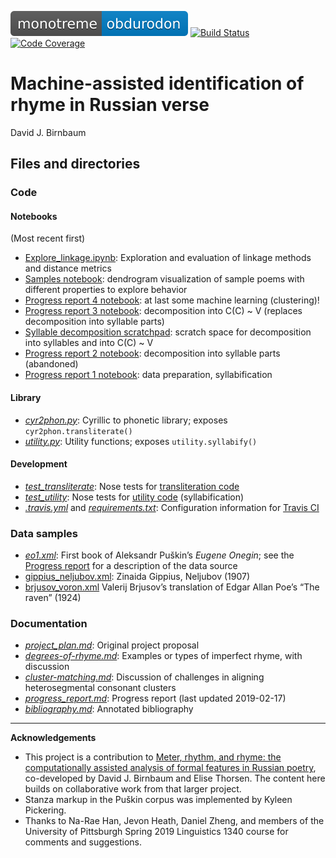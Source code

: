 [![Obdurodon](images/monotreme-obdurodon-blue.svg)](http://www.obdurodon.org)
[![Build Status](https://travis-ci.com/Data-Science-for-Linguists-2019/russian_rhyme.svg?branch=master)](https://travis-ci.com/Data-Science-for-Linguists-2019/russian_rhyme)
[![Code Coverage](https://codecov.io/gh/Data-Science-for-Linguists-2019/russian_rhyme/branch/master/graph/badge.svg)](https://codecov.io/gh/Data-Science-for-Linguists-2019/russian_rhyme)

# Machine-assisted identification of rhyme in Russian verse

David J. Birnbaum  

## Files and directories

### Code

#### Notebooks

(Most recent first)

* [Explore_linkage.ipynb](dev/explore_linkage.ipynb): Exploration and evaluation of linkage methods and distance metrics
* [Samples notebook](dev/samples.ipynb): dendrogram visualization of sample poems with different properties to explore behavior
* [Progress report 4 notebook](dev/progress_report_4.ipynb): at last some machine learning (clustering)!
* [Progress report 3 notebook](dev/progress_report_3.ipynb): decomposition into C(C) ~ V (replaces decomposition into syllable parts)
* [Syllable decomposition scratchpad](dev/syllable-decomposition.ipynb): scratch space for decomposition into syllables and into C(C) ~ V
* [Progress report 2 notebook](dev/progress_report_2.ipynb): decomposition into syllable parts (abandoned)
* [Progress report 1 notebook](dev/progress_report_1.ipynb): data preparation, syllabification

#### Library

* [*cyr2phon.py*](dev/cyr2phon/cyr2phon.py): Cyrillic to phonetic library; exposes `cyr2phon.transliterate()`
* [*utility.py*](dev/cyr2phon/utility.py): Utility functions; exposes `utility.syllabify()`

#### Development

* [*test_transliterate*](dev/cyr2phon/tests/test_transliterate.py): Nose tests for [transliteration code](dev/cyr2phon/cyr2phon.py)
* [*test_utility*](dev/cyr2phon/tests/test_utility.py): Nose tests for [utility code](dev/cyr2phon/utility.py) (syllabification)
* [*.travis.yml*](.travis.yml) and [*requirements.txt*](requirements.txt): Configuration information for [Travis CI](https://docs.travis-ci.com/user/tutorial/)

### Data samples
	
* [*eo1.xml*](dev/data_samples/eo1.xml): First book of Aleksandr Puškin’s *Eugene Onegin*; see the [Progress report](docs/progress_report.md#about-the-corpus) for a description of the data source
* [gippius_neljubov.xml](dev/data_samples/gippius_neljubov.xml): Zinaida Gippius, Neljubov (1907)
* [brjusov_voron.xml](dev/data_samples/brjusov_voron.xml) Valerij Brjusov’s translation of Edgar Allan Poe’s “The raven” (1924)

### Documentation

* [*project_plan.md*](docs/project_plan.md): Original project proposal
* [*degrees-of-rhyme.md*](docs/degrees-of-rhyme.md): Examples or types of imperfect rhyme, with discussion
* [*cluster-matching.md*](docs/cluster-matching.md): Discussion of challenges in aligning heterosegmental consonant clusters
* [*progress_report.md*](docs/progress_report.md): Progress report (last updated 2019-02-17)
* [*bibliography.md*](docs/bibliography.md): Annotated bibliography

____

**Acknowledgements**

* This project is a contribution to [Meter, rhythm, and rhyme: the computationally assisted analysis of formal features in Russian poetry](http://poetry.obdurodon.org/), co-developed by David J. Birnbaum and Elise Thorsen. The content here builds on collaborative work from that larger project. 
* Stanza markup in the Puškin corpus was implemented by Kyleen Pickering. 
* Thanks to Na-Rae Han, Jevon Heath, Daniel Zheng, and members of the University of Pittsburgh Spring 2019 Linguistics 1340 course for comments and suggestions.

